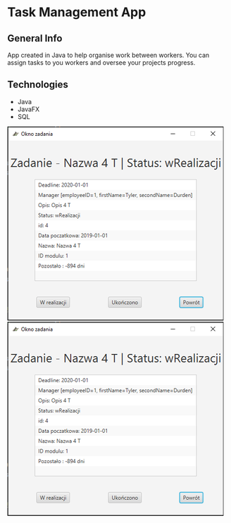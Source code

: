 # Task Management App

## General Info
App created in Java to help organise work between workers. You can assign tasks to you workers and oversee your projects progress. 


## Technologies
  - Java  
  - JavaFX
  - SQL

![alt text](https://github.com/mikkelx/task_management/blob/master/2.PNG?raw=true)
![alt text](https://github.com/mikkelx/task_management/blob/master/2.PNG?raw=true)
